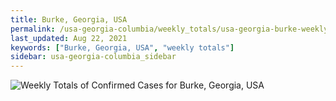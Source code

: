 ```yaml
---
title: Burke, Georgia, USA
permalink: /usa-georgia-columbia/weekly_totals/usa-georgia-burke-weekly_totals.html
last_updated: Aug 22, 2021
keywords: ["Burke, Georgia, USA", "weekly totals"]
sidebar: usa-georgia-columbia_sidebar
---
```


![Weekly Totals of Confirmed Cases for Burke, Georgia, USA](/covid_tracker/images/graphs/usa-georgia-burke-weekly_totals_graph.png)
